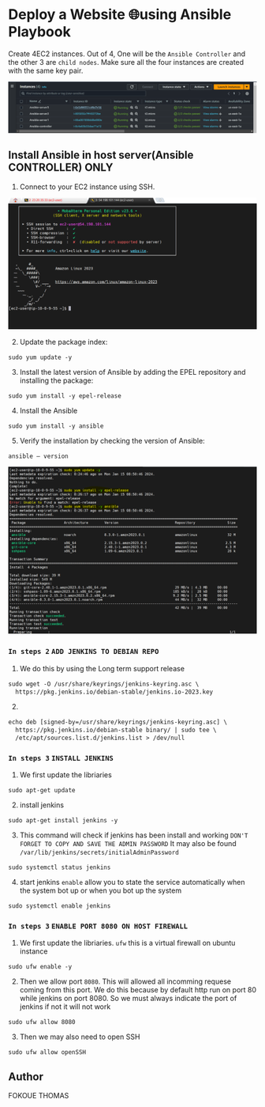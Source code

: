 # Deploy a Website 🌐using Ansible Playbook
Create 4EC2 instances. Out of 4, One will be the `Ansible Controller` and the other 3 are `child nodes`. Make sure all the four instances are created with the same key pair.

![Alt text](image.png)

## Install Ansible in host server(Ansible CONTROLLER) ONLY

1. Connect to your EC2 instance using SSH. 

![Alt text](image-1.png)
  
2. Update the package index:
```
sudo yum update -y

```
3. Install the latest version of Ansible by adding the EPEL repository and installing the package: 
```
sudo yum install -y epel-release

```
4. Install the Ansible 
```
sudo yum install -y ansible

```
5. Verify the installation by checking the version of Ansible: 
```
ansible — version

```
![Alt text](image-2.png)

### `In steps 2`  `ADD JENKINS TO DEBIAN REPO`
1. We do this by using the Long term support release 
```
sudo wget -O /usr/share/keyrings/jenkins-keyring.asc \
  https://pkg.jenkins.io/debian-stable/jenkins.io-2023.key

```
2. 
```
echo deb [signed-by=/usr/share/keyrings/jenkins-keyring.asc] \
  https://pkg.jenkins.io/debian-stable binary/ | sudo tee \
  /etc/apt/sources.list.d/jenkins.list > /dev/null

```

### `In steps 3` `INSTALL JENKINS`
1. We first update the libriaries 
```
sudo apt-get update

```
2. install jenkins  
```
sudo apt-get install jenkins -y

```
3. This command will check if jenkins has been install and working `DON'T FORGET TO COPY AND SAVE THE ADMIN PASSWORD` It may also be found  `/var/lib/jenkins/secrets/initialAdminPassword`
```
sudo systemctl status jenkins

```
4. start jenkins `enable` allow you to state the service automatically when the system bot up or when you bot up the system 
```
sudo systemctl enable jenkins

```

### `In steps 3` `ENABLE PORT 8080 ON HOST FIREWALL`
1. We first update the libriaries. `ufw` this is a virtual firewall on ubuntu instance 
```
sudo ufw enable -y

```
2. Then we allow port `8080`. This will allowed all incomming requese coming from this port. We do this because by default http run on port 80 while jenkins on port 8080. So we must always indicate the port of jenkins if not it will not work   
```
sudo ufw allow 8080

```
3. Then we may also need to open SSH   
```
sudo ufw allow openSSH

```

## Author
FOKOUE THOMAS 